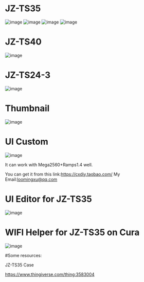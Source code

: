 # JZ-TS35
![image](https://github.com/miblooming/JZ-TS24-2/blob/master/JZ-TS35V3.1.jpg)
![image](https://github.com/miblooming/JZ-TS24-2/blob/master/JZ-TS35_V3.1_.jpg)
![image](https://github.com/miblooming/JZ-TS24-2/blob/master/language.png)
![image](https://github.com/miblooming/JZ-TS24-2/blob/master/wifi%E6%8E%A5%E7%BA%BF%E5%9B%BE1.jpg)
# JZ-TS40
![image](https://github.com/miblooming/JZ-TS24-2/blob/master/JZ-TS40_V3.0.jpg)
# JZ-TS24-3
![image](https://github.com/miblooming/JZ-TS24-2/blob/master/JZ-TS24-3.jpg)
# Thumbnail
![image](https://github.com/miblooming/JZ-TS24-2/blob/master/thumbnail.jpg)
# UI Custom
![image](https://github.com/miblooming/JZ-TS24-2/blob/master/ui-custom.jpg)


It can work with Mega2560+Ramps1.4 well.

You can get it from this link:https://cxdiy.taobao.com/
My Email:loomingxu@qq.com

# UI Editor for JZ-TS35

![image](https://github.com/miblooming/JZ-TS24-2/blob/master/UI%E7%BC%96%E8%BE%91%E5%99%A81.png)

# WIFI Helper for JZ-TS35 on Cura
![image](https://github.com/miblooming/JZ-TS24-2/blob/master/cura_plugin(0).png)

#Some resources:

JZ-TS35 Case

https://www.thingiverse.com/thing:3583004
